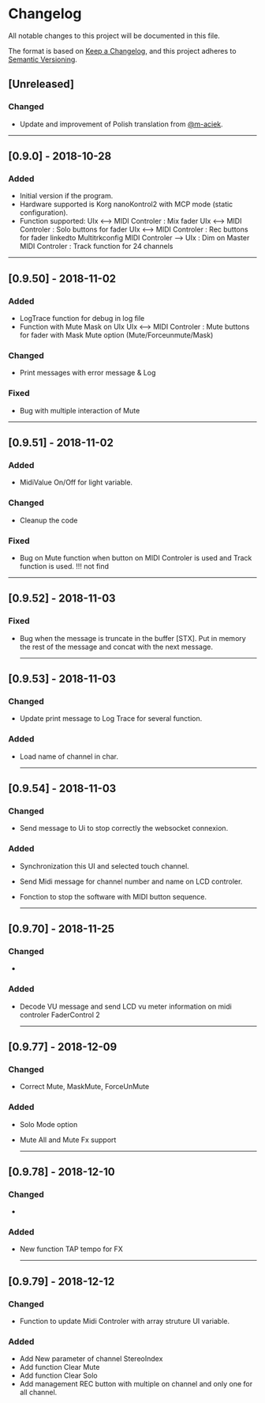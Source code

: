 # Changelog
All notable changes to this project will be documented in this file.

The format is based on [Keep a Changelog](https://keepachangelog.com/en/1.0.0/),
and this project adheres to [Semantic Versioning](https://semver.org/spec/v2.0.0.html).

## [Unreleased]
### Changed
- Update and improvement of Polish translation from [@m-aciek](https://github.com/m-aciek).

-------------------------------------------------------------------------------------------------------------------------------------------------
## [0.9.0] - 2018-10-28
### Added
- Initial version if the program.
- Hardware supported is Korg nanoKontrol2 with MCP mode (static configuration).
- Function supported:
	UIx <--> MIDI Controler : Mix fader
	UIx <--> MIDI Controler : Solo buttons for fader
	UIx <--> MIDI Controler : Rec buttons for fader linkedto Multitrkconfig
	MIDI Controler --> UIx  : Dim on Master
	MIDI Controler          : Track function for 24 channels

-------------------------------------------------------------------------------------------------------------------------------------------------
## [0.9.50] - 2018-11-02

### Added
- LogTrace function for debug in log file
- Function with Mute Mask on UIx
	UIx <--> MIDI Controler : Mute buttons for fader with Mask Mute option (Mute/Forceunmute/Mask)

### Changed
- Print messages with error message & Log

### Fixed
- Bug with multiple interaction of Mute

-------------------------------------------------------------------------------------------------------------------------------------------------
## [0.9.51] - 2018-11-02

### Added
- MidiValue On/Off for light variable.

### Changed
- Cleanup the code

### Fixed
- Bug on Mute function when button on MIDI Controler is used and Track function is used. !!! not find

-------------------------------------------------------------------------------------------------------------------------------------------------
## [0.9.52] - 2018-11-03

### Fixed
- Bug when the message is truncate in the buffer [STX].
  Put in memory the rest of the message and concat with the next message.

  -------------------------------------------------------------------------------------------------------------------------------------------------
## [0.9.53] - 2018-11-03

### Changed
- Update print message to Log Trace for several function.

### Added
- Load name of channel in char.

  -------------------------------------------------------------------------------------------------------------------------------------------------
## [0.9.54] - 2018-11-03

### Changed
- Send message to Ui to stop correctly the websocket connexion.

### Added
- Synchronization this UI and selected touch channel.
- Send Midi message for channel number and name on LCD controler.
- Fonction to stop the software with MIDI button sequence.

  -------------------------------------------------------------------------------------------------------------------------------------------------
## [0.9.70] - 2018-11-25

### Changed
-

### Added
- Decode VU message and send LCD vu meter information on midi controler FaderControl 2

  -------------------------------------------------------------------------------------------------------------------------------------------------
## [0.9.77] - 2018-12-09

### Changed
- Correct Mute, MaskMute, ForceUnMute

### Added
- Solo Mode option
- Mute All and Mute Fx support

  -------------------------------------------------------------------------------------------------------------------------------------------------
## [0.9.78] - 2018-12-10

### Changed
-

### Added
- New function TAP tempo for FX

  -------------------------------------------------------------------------------------------------------------------------------------------------
## [0.9.79] - 2018-12-12

### Changed
- Function to update Midi Controler with array struture UI variable.

### Added
- Add New parameter of channel StereoIndex
- Add function Clear Mute
- Add function Clear Solo
- Add management REC button with multiple on channel and only one for all channel.
